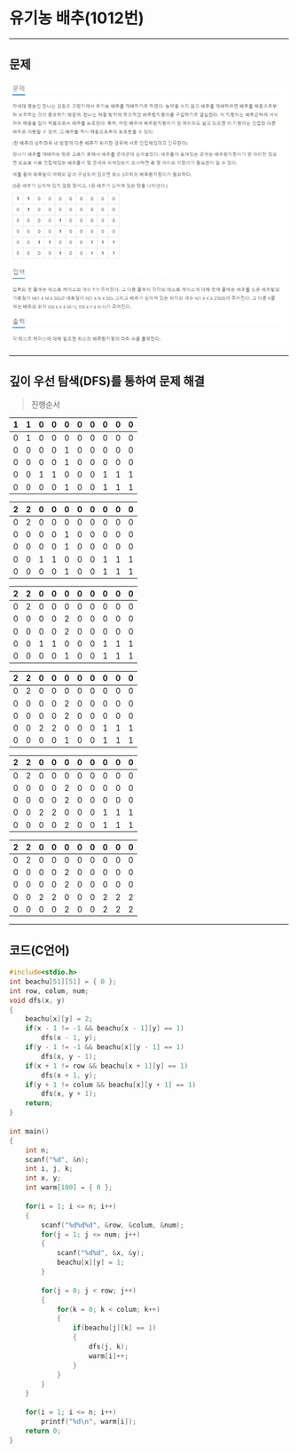 # 유기농 배추(1012번)

****

## 문제

![image-1012](/image_file/image-1012.png)

****

## 깊이 우선 탐색(DFS)를 통하여 문제 해결

> 진행순서

|1|1|0|0|0|0|0|0|0|0|
|-|-|-|-|-|-|-|-|-|-|
|0|1|0|0|0|0|0|0|0|0|
|0|0|0|0|1|0|0|0|0|0|
|0|0|0|0|1|0|0|0|0|0|
|0|0|1|1|0|0|0|1|1|1|
|0|0|0|0|1|0|0|1|1|1|

|2|2|0|0|0|0|0|0|0|0|
|-|-|-|-|-|-|-|-|-|-|
|0|2|0|0|0|0|0|0|0|0|
|0|0|0|0|1|0|0|0|0|0|
|0|0|0|0|1|0|0|0|0|0|
|0|0|1|1|0|0|0|1|1|1|
|0|0|0|0|1|0|0|1|1|1|

|2|2|0|0|0|0|0|0|0|0|
|-|-|-|-|-|-|-|-|-|-|
|0|2|0|0|0|0|0|0|0|0|
|0|0|0|0|2|0|0|0|0|0|
|0|0|0|0|2|0|0|0|0|0|
|0|0|1|1|0|0|0|1|1|1|
|0|0|0|0|1|0|0|1|1|1|

|2|2|0|0|0|0|0|0|0|0|
|-|-|-|-|-|-|-|-|-|-|
|0|2|0|0|0|0|0|0|0|0|
|0|0|0|0|2|0|0|0|0|0|
|0|0|0|0|2|0|0|0|0|0|
|0|0|2|2|0|0|0|1|1|1|
|0|0|0|0|1|0|0|1|1|1|

|2|2|0|0|0|0|0|0|0|0|
|-|-|-|-|-|-|-|-|-|-|
|0|2|0|0|0|0|0|0|0|0|
|0|0|0|0|2|0|0|0|0|0|
|0|0|0|0|2|0|0|0|0|0|
|0|0|2|2|0|0|0|1|1|1|
|0|0|0|0|2|0|0|1|1|1|

|2|2|0|0|0|0|0|0|0|0|
|-|-|-|-|-|-|-|-|-|-|
|0|2|0|0|0|0|0|0|0|0|
|0|0|0|0|2|0|0|0|0|0|
|0|0|0|0|2|0|0|0|0|0|
|0|0|2|2|0|0|0|2|2|2|
|0|0|0|0|2|0|0|2|2|2|

****

## 코드(C언어)
```c
#include<stdio.h>
int beachu[51][51] = { 0 };
int row, colum, num;
void dfs(x, y)
{
    beachu[x][y] = 2;
    if(x - 1 != -1 && beachu[x - 1][y] == 1)
        dfs(x - 1, y);
    if(y - 1 != -1 && beachu[x][y - 1] == 1)
        dfs(x, y - 1);
    if(x + 1 != row && beachu[x + 1][y] == 1)
        dfs(x + 1, y);
    if(y + 1 != colum && beachu[x][y + 1] == 1)
        dfs(x, y + 1);
    return;
}

int main()
{
    int n;
    scanf("%d", &n);
    int i, j, k;
    int x, y;
    int warm[100] = { 0 };
    
    for(i = 1; i <= n; i++)
    {
        scanf("%d%d%d", &row, &colum, &num);
        for(j = 1; j <= num; j++)
        {
            scanf("%d%d", &x, &y);
            beachu[x][y] = 1;
        }
        
        for(j = 0; j < row; j++)
        {
            for(k = 0; k < colum; k++)
            {
                if(beachu[j][k] == 1)
                {
                    dfs(j, k);
                    warm[i]++;
                }
            }
        }
    }
    
    for(i = 1; i <= n; i++)
        printf("%d\n", warm[i]);
    return 0;
}
```
